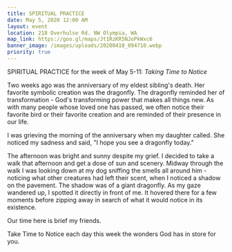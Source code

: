 ```yaml
---
title: SPIRITUAL PRACTICE
date: May 5, 2020 12:00 AM
layout: event
location: 218 Overhulse Rd. NW Olympia, WA
map_link: https://goo.gl/maps/Jt1RzKR5NJoPkWxc6
banner_image: /images/uploads/20200410_094710.webp
priority: true
---
```

SPIRITUAL PRACTICE for the week of May 5-11: *Taking Time to Notice*

Two weeks ago was the anniversary of my eldest sibling's death. Her favorite symbolic creation was the dragonfly. The dragonfly reminded her of transformation - God's transforming power that makes all things new. As with many people whose loved one has passed, we often notice their favorite bird or their favorite creation and are reminded of their presence in our life.

I was grieving the morning of the anniversary when my daughter called. She noticed my sadness and said, "I hope you see a dragonfly today."

The afternoon was bright and sunny despite my grief. I decided to take a walk that afternoon and get a dose of sun and scenery.  Midway through the walk I was looking down at my dog sniffing the smells all around him - noticing what other creatures had left their scent, when I noticed a shadow on the pavement. The shadow was of a giant dragonfly. As my gaze wandered up, I spotted it directly in front of me. It hovered there for a few moments before zipping away in search of what it would notice in its existence.

Our time here is brief my friends. 

Take Time to Notice each day this week the wonders God has in store for you.